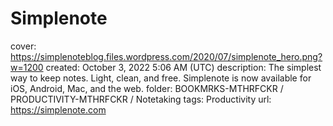 # Simplenote

cover: https://simplenoteblog.files.wordpress.com/2020/07/simplenote_hero.png?w=1200
created: October 3, 2022 5:06 AM (UTC)
description: The simplest way to keep notes. Light, clean, and free. Simplenote is now available for iOS, Android, Mac, and the web.
folder: BOOKMRKS-MTHRFCKR / PRODUCTIVITY-MTHRFCKR / Notetaking
tags: Productivity
url: https://simplenote.com